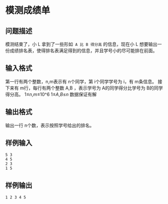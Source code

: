 # 模测成绩单

## 问题描述

模测结束了，小 L 拿到了一些形如` A 比 B 得分高` 的信息，现在小 L 想要输出一份成绩排名表，使得排名表满足得到的信息，并且学号小的尽可能排在前面。

## 输入格式

第一行有两个整数，n,m表示有 n个同学，第 i个同学学号为 i，有 m条信息。
接下来有 m行，每行有两个整数 A,B ，表示学号为 A的同学得分比学号为 B的同学得分高。
1≤*n*,*m*≤10^6
1≤*A*,*B*≤*n*
数据保证有解

## 输出格式

输出一行 n个数，表示按照学号给出的排名。

## 样例输入

```
5 3
4 5
2 3
1 5
```

## 样例输出

```
1 2 3 4 5
```